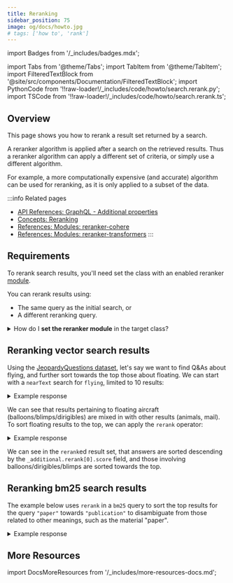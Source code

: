 ```yaml
---
title: Reranking
sidebar_position: 75
image: og/docs/howto.jpg
# tags: ['how to', 'rank']
---
```


import Badges from '/_includes/badges.mdx';

<Badges/>

import Tabs from '@theme/Tabs';
import TabItem from '@theme/TabItem';
import FilteredTextBlock from '@site/src/components/Documentation/FilteredTextBlock';
import PythonCode from '!!raw-loader!/_includes/code/howto/search.rerank.py';
import TSCode from '!!raw-loader!/_includes/code/howto/search.rerank.ts';

## Overview

This page shows you how to rerank a result set returned by a search.

A reranker algorithm is applied after a search on the retrieved results. Thus a reranker algorithm can apply a different set of criteria, or simply use a different algorithm.

For example, a more computationally expensive (and accurate) algorithm can be used for reranking, as it is only applied to a subset of the data.

:::info Related pages
- [API References: GraphQL - Additional properties](../api/graphql/additional-properties.md#rerank)
- [Concepts: Reranking](../concepts/reranking.md)
- [References: Modules: reranker-cohere](../modules/retriever-vectorizer-modules/reranker-cohere.md)
- [References: Modules: reranker-transformers](../modules/retriever-vectorizer-modules/reranker-transformers.md)
:::


## Requirements

To rerank search results, you'll need set the class with an enabled reranker [module](../configuration/modules.md).

You can rerank results using:
- The same query as the initial search, or
- A different reranking query.

<details>
  <summary>How do I <strong>set the reranker module</strong> in the target class?</summary>

<p>

If there is only one `reranker` module enabled, you don't need to do anything. The `reranker` module will be used by default.
<br/>

Where multiple `reranker` modules are enabled, you must specify the reranker module to be used in the `moduleConfig` section of the schema. For example, this configures the `Article` class to use the `reranker-cohere` module:

```json
{
  "classes": [
    {
      "class": "Article",
      ...,
      "moduleConfig": {
        "reranker-cohere": {},  // This will configure the 'Article' class to use the 'reranker-cohere' module
      }
    }
  ]
}
```

You may be able to set additional module parameters here. Please refer to the "Schema configuration" section in the relevant module page.

</p>

</details>

## Reranking vector search results

Using the [JeopardyQuestions dataset](../quickstart/index.md), let's say we want to find Q&As about flying, and further sort towards the top those about floating. We can start with a `nearText` search for `flying`, limited to 10 results:

<Tabs groupId="languages">
  <TabItem value="python" label="Python">
    <FilteredTextBlock
      text={PythonCode}
      startMarker="# START nearText Python"
      endMarker="# END nearText Python"
      language="py"
    />
  </TabItem>
  <TabItem value="js" label="JavaScript/TypeScript">
    <FilteredTextBlock
      text={TSCode}
      startMarker="// START nearText"
      endMarker="// END nearText"
      language="ts"
    />
  </TabItem>
  <TabItem value="graphql" label="GraphQL">
    <FilteredTextBlock
      text={PythonCode}
      startMarker="# START nearText GraphQL"
      endMarker="# END nearText GraphQL"
      language="graphql"
    />
  </TabItem>
</Tabs>

<details>
  <summary>Example response</summary>

The response should look like this:

  <FilteredTextBlock
    text={PythonCode}
    startMarker="# START Expected nearText results"
    endMarker="# END Expected nearText results"
    language="json"
  />

</details>

We can see that results pertaining to floating aircraft (balloons/blimps/dirigibles) are mixed in with other results (animals, mail). To sort floating results to the top, we can apply the `rerank` operator:

<Tabs groupId="languages">
  <TabItem value="python" label="Python">
    <FilteredTextBlock
      text={PythonCode}
      startMarker="# START nearTextRerank Python"
      endMarker="# END nearTextRerank Python"
      language="py"
    />
  </TabItem>
  <TabItem value="js" label="JavaScript/TypeScript">
    <FilteredTextBlock
      text={TSCode}
      startMarker="// START RerankNearText"
      endMarker="// END RerankNearText"
      language="ts"
    />
  </TabItem>
  <TabItem value="graphql" label="GraphQL">
    <FilteredTextBlock
      text={PythonCode}
      startMarker="# START nearTextRerank GraphQL"
      endMarker="# END nearTextRerank GraphQL"
      language="graphql"
    />
  </TabItem>
</Tabs>

<details>
  <summary>Example response</summary>

The response should look like this:

  <FilteredTextBlock
    text={PythonCode}
    startMarker="# START Expected nearTextRerank results"
    endMarker="# END Expected nearTextRerank results"
    language="json"
  />

</details>

We can see in the `rerank`ed result set, that answers are sorted descending by the `_additional.rerank[0].score` field, and those involving balloons/dirigibles/blimps are sorted towards the top.


## Reranking bm25 search results

The example below uses `rerank` in a `bm25` query to sort the top results for the query `"paper"` towards `"publication"` to disambiguate from those related to other meanings, such as the material "paper".

<Tabs groupId="languages">
  <TabItem value="python" label="Python">
    <FilteredTextBlock
      text={PythonCode}
      startMarker="# START bm25Rerank Python"
      endMarker="# END bm25Rerank Python"
      language="py"
    />
  </TabItem>
  <TabItem value="js" label="JavaScript/TypeScript">
    <FilteredTextBlock
      text={TSCode}
      startMarker="// START bm25Rerank"
      endMarker="// END bm25Rerank"
      language="ts"
    />
  </TabItem>
  <TabItem value="graphql" label="GraphQL">
    <FilteredTextBlock
      text={PythonCode}
      startMarker="# START bm25Rerank GraphQL"
      endMarker="# END bm25Rerank GraphQL"
      language="graphql"
    />
  </TabItem>
</Tabs>

<details>
  <summary>Example response</summary>

The response should look like this:

  <FilteredTextBlock
    text={PythonCode}
    startMarker="# START Expected bm25Rerank results"
    endMarker="# END Expected bm25Rerank results"
    language="json"
  />

</details>


## More Resources

import DocsMoreResources from '/_includes/more-resources-docs.md';

<DocsMoreResources />
